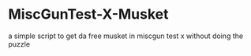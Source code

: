 # MiscGunTest-X-Musket
a simple script to get da free musket in miscgun test x without doing the puzzle
